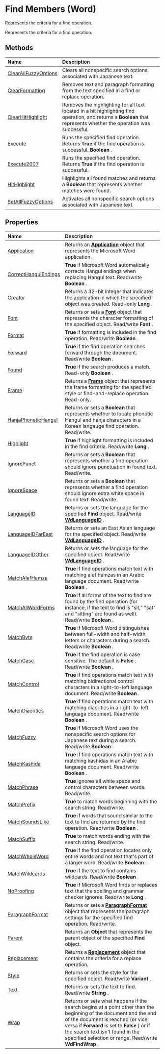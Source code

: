 
# Find Members (Word)
Represents the criteria for a find operation. 

Represents the criteria for a find operation. 


## Methods



|**Name**|**Description**|
|:-----|:-----|
|[ClearAllFuzzyOptions](cf0b33a4-bfcc-36f9-e4b4-b98b3c628c0d.md)|Clears all nonspecific search options associated with Japanese text.|
|[ClearFormatting](9b25fb62-13e1-d953-90f2-57059221d820.md)|Removes text and paragraph formatting from the text specified in a find or replace operation.|
|[ClearHitHighlight](97f92034-3b22-c5dd-d2a6-194d54cb2ed4.md)|Removes the highlighting for all text located in a hit highlighting find operation, and returns a  **Boolean** that represents whether the operation was successful.|
|[Execute](3b607955-0e82-aa13-dad1-7a5069a57b9d.md)|Runs the specified find operation. Returns  **True** if the find operation is successful. **Boolean** .|
|[Execute2007](441de4b6-882c-e950-cafe-ee4463ef1007.md)|Runs the specified find operation. Returns  **True** if the find operation is successful.|
|[HitHighlight](11f6a7e5-7aba-a374-db39-327f6427364b.md)|Highlights all found matches and returns a  **Boolean** that represents whether matches were found.|
|[SetAllFuzzyOptions](3fb439eb-5f98-620e-0e16-5905a2b105c6.md)|Activates all nonspecific search options associated with Japanese text.|

## Properties



|**Name**|**Description**|
|:-----|:-----|
|[Application](59e59f08-683f-1b56-327e-5227f0dc26cf.md)|Returns an  **[Application](d1cf6f8f-4e88-bf01-93b4-90a83f79cb44.md)** object that represents the Microsoft Word application.|
|[CorrectHangulEndings](814affac-ba96-7e93-6c58-6d063c15b79c.md)| **True** if Microsoft Word automatically corrects Hangul endings when replacing Hangul text. Read/write **Boolean** .|
|[Creator](e57d8133-a26e-2628-fe78-280a38f4ef7e.md)|Returns a 32-bit integer that indicates the application in which the specified object was created. Read-only  **Long** .|
|[Font](8a4e3cb0-5bfd-bcea-6eba-10dc21a0e4c0.md)|Returns or sets a  **[Font](bc97f4df-fc81-d6c8-e99a-d50dc793b7ae.md)** object that represents the character formatting of the specified object. Read/write **Font** .|
|[Format](999041b0-e1eb-8155-405b-62475cb57f9d.md)| **True** if formatting is included in the find operation. Read/write **Boolean** .|
|[Forward](deacedde-ca81-6fa0-6a62-696163d8c52d.md)| **True** if the find operation searches forward through the document. Read/write **Boolean** .|
|[Found](c9a5d7ef-9df8-1439-248a-696c29fb01da.md)| **True** if the search produces a match. Read-only **Boolean** .|
|[Frame](66cfee6f-649c-cef9-1dee-d2a4a6de4a7a.md)|Returns a  **[Frame](d36d3361-9e93-7dd9-b8c9-0ce503e03810.md)** object that represents the frame formatting for the specified style or find-and-replace operation. Read-only.|
|[HanjaPhoneticHangul](a08838e5-c9fd-661c-a2ed-d75507798fce.md)|Returns or sets a  **Boolean** that represents whether to locate phonetic Hangul and hanja characters in a Korean langauge find operation. Read/write.|
|[Highlight](75873be2-035e-ae93-1f5d-28e86d383a8c.md)| **True** if highlight formatting is included in the find criteria. Read/write **Long** .|
|[IgnorePunct](4270e497-58d0-5ab0-66f9-5f4e642eb964.md)|Returns or sets a  **Boolean** that represents whether a find operation should ignore punctuation in found text. Read/write.|
|[IgnoreSpace](79f67561-f100-dc10-758e-a9c3763c0cce.md)| Returns or sets a **Boolean** that represents whether a find operation should ignore extra white space in found text. Read/write.|
|[LanguageID](c3d74183-fc35-3e0f-2dfd-6c62aeec9f59.md)|Returns or sets the language for the specified  **Find** object. Read/write **[WdLanguageID](9b3ef147-95f3-0eb6-db0c-0166fe7d2da2.md)** .|
|[LanguageIDFarEast](49d4d914-0640-0140-e550-99f522bc17d1.md)|Returns or sets an East Asian language for the specified object. Read/write  **[WdLanguageID](9b3ef147-95f3-0eb6-db0c-0166fe7d2da2.md)** .|
|[LanguageIDOther](b36139ff-2c6d-60c5-aeda-f18525711524.md)|Returns or sets the language for the specified object. Read/write  **[WdLanguageID](9b3ef147-95f3-0eb6-db0c-0166fe7d2da2.md)** .|
|[MatchAlefHamza](1023d28a-d6b7-658a-0fb2-e2f9bd11b457.md)| **True** if find operations match text with matching alef hamzas in an Arabic language document. Read/write **Boolean** .|
|[MatchAllWordForms](12244a30-2ddd-8de9-ff74-326c069e656b.md)| **True** if all forms of the text to find are found by the find operation (for instance, if the text to find is "sit," "sat" and "sitting" are found as well). Read/write **Boolean** .|
|[MatchByte](c7da111f-e3ea-dec9-8091-5ccd9cd63cc7.md)| **True** if Microsoft Word distinguishes between full-width and half-width letters or characters during a search. Read/write **Boolean** .|
|[MatchCase](c52c1512-9935-c8a4-4211-5b847771dbe9.md)| **True** if the find operation is case sensitive. The default is **False** . Read/write **Boolean** .|
|[MatchControl](43d76f90-5b3f-db3b-15b0-98e87d8d8bc8.md)| **True** if find operations match text with matching bidirectional control characters in a right-to-left language document. Read/write **Boolean** .|
|[MatchDiacritics](db03ebc8-32d7-bdb4-e4fa-257045ecc48b.md)| **True** if find operations match text with matching diacritics in a right-to-left language document. Read/write **Boolean** .|
|[MatchFuzzy](7f3e2fb7-1485-a945-7161-e4ccc62e25e8.md)| **True** if Microsoft Word uses the nonspecific search options for Japanese text during a search. Read/write **Boolean** .|
|[MatchKashida](0806a135-2238-e33e-8d0f-b0788b40754c.md)| **True** if find operations match text with matching kashidas in an Arabic language document. Read/write **Boolean** .|
|[MatchPhrase](189d670e-941a-e737-1d3c-b054b716d400.md)| **True** ignores all white space and control characters between words. Read/write.|
|[MatchPrefix](6af7190a-2950-df5e-d78c-12ea3e60a357.md)| **True** to match words beginning with the search string. Read/write.|
|[MatchSoundsLike](81c341a7-40a8-7022-78d5-a8ed8ad407b1.md)| **True** if words that sound similar to the text to find are returned by the find operation. Read/write **Boolean** .|
|[MatchSuffix](e6af1ad2-7fc6-2565-3bf7-cd29dd15f28a.md)| **True** to match words ending with the search string. Read/write.|
|[MatchWholeWord](a4ce7e5f-c84b-b13a-e21c-14051a0f4a6a.md)| **True** if the find operation locates only entire words and not text that's part of a larger word. Read/write **Boolean** .|
|[MatchWildcards](d2aae410-691e-f718-b888-19e90372d18e.md)| **True** if the text to find contains wildcards. Read/write **Boolean** .|
|[NoProofing](4e13dab9-8bff-5615-c2c0-4d18a354c711.md)| **True** if Microsoft Word finds or replaces text that the spelling and grammar checker ignores. Read/write **Long** .|
|[ParagraphFormat](ae8bbbaa-700d-7469-30e4-f412e4a32e76.md)|Returns or sets a  **[ParagraphFormat](712d754a-dc92-f1a3-531d-dfae74a42c23.md)** object that represents the paragraph settings for the specified find operation. Read/write.|
|[Parent](95500373-3f1b-81d6-39a0-30647fa4b07b.md)|Returns an  **Object** that represents the parent object of the specified **Find** object.|
|[Replacement](b0c728d6-4f2e-6c01-da95-ab59c79ce752.md)|Returns a  **[Replacement](5d9615e4-f6ef-af5f-6e45-c382a88395c9.md)** object that contains the criteria for a replace operation.|
|[Style](1f749b24-9fad-6909-8bed-165ac41f88f8.md)|Returns or sets the style for the specified object. Read/write  **Variant** .|
|[Text](d92917aa-32f7-e9cc-bb74-03f7ed17498a.md)|Returns or sets the text to find. Read/write  **String** .|
|[Wrap](2d6823f3-93aa-383c-af28-d44e6a8a83e2.md)|Returns or sets what happens if the search begins at a point other than the beginning of the document and the end of the document is reached (or vice versa if  **Forward** is set to **False** ) or if the search text isn't found in the specified selection or range. Read/write **WdFindWrap** .|
